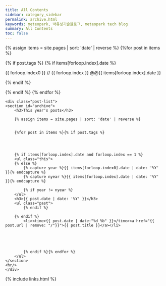 ```yaml
---
title: All Contents
sidebar: category_sidebar
permalink: archive.html
keywords: meteopark, 박유성기술블로그, meteopark tech blog
summary: All Contents
toc: false
---
```


{% assign items = site.pages | sort: 'date' | reverse %}
{%for post in items %}

{% if post.tags %}
{% if items[forloop.index].date %}

{{ forloop.index0 }} // {{ forloop.index }} @@{{ items[forloop.index].date }}


{% endif %}

{% endif %}
{% endfor %}





<div class="home">

    <div class="post-list">
    <section id="archive">
        <h3>This year's posts</h3>

        {% assign items = site.pages | sort: 'date' | reverse %}


        {%for post in items %}{% if post.tags %}




        {% if items[forloop.index].date and forloop.index == 1 %}
        <ul class="this">
        {% else %}
            {% capture year %}{{ items[forloop.index0].date | date: '%Y' }}{% endcapture %}
            {% capture nyear %}{{ items[forloop.index].date | date: '%Y' }}{% endcapture %}

            {% if year != nyear %}
        </ul>
        <h3>{{ post.date | date: '%Y' }}</h3>
        <ul class="past">
            {% endif %}

        {% endif %}
            <li><time>{{ post.date | date:"%d %b" }}</time><a href="{{ post.url | remove: "/"}}">{{ post.title }}</a></li>





            {% endif %}{% endfor %}
        </ul>
    </section>
    <hr/>
    </div>
</div>






{% include links.html %}




